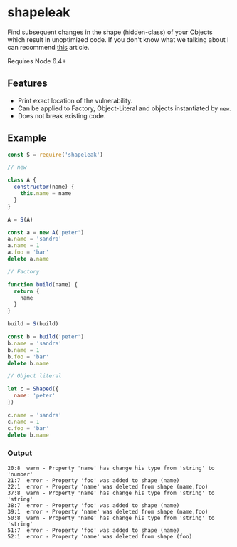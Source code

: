# shapeleak
Find subsequent changes in the shape (hidden-class) of your Objects which result in unoptimized code. If you don't know what we talking about I can recommend [this](https://blog.ghaiklor.com/optimizations-tricks-in-v8-d284b6c8b183) article.

Requires Node 6.4+

## Features

- Print exact location of the vulnerability.
- Can be applied to Factory, Object-Literal and objects instantiated by `new`.
- Does not break existing code.

## Example
```js
const S = require('shapeleak')

// new

class A {
  constructor(name) {
    this.name = name
  }
}

A = S(A)

const a = new A('peter')
a.name = 'sandra'
a.name = 1
a.foo = 'bar'
delete a.name

// Factory

function build(name) {
  return {
    name
  }
}

build = S(build)

const b = build('peter')
b.name = 'sandra'
b.name = 1
b.foo = 'bar'
delete b.name

// Object literal

let c = Shaped({
  name: 'peter'
})

c.name = 'sandra'
c.name = 1
c.foo = 'bar'
delete b.name
```

### Output
```
20:8  warn - Property 'name' has change his type from 'string' to 'number'
21:7  error - Property 'foo' was added to shape (name)
22:1  error - Property 'name' was deleted from shape (name,foo)
37:8  warn - Property 'name' has change his type from 'string' to 'string'
38:7  error - Property 'foo' was added to shape (name)
39:1  error - Property 'name' was deleted from shape (name,foo)
50:8  warn - Property 'name' has change his type from 'string' to 'string'
51:7  error - Property 'foo' was added to shape (name)
52:1  error - Property 'name' was deleted from shape (foo)
```
